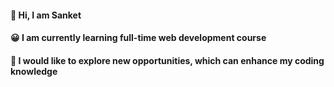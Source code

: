 #### 👋 Hi, I am Sanket
#### 😀 I am currently learning full-time web development course
#### 🤝 I would like to explore new opportunities, which can enhance my coding knowledge

<!--
**sanket-potdar563/sanket-potdar563** is a ✨ _special_ ✨ repository because its `README.md` (this file) appears on your GitHub profile.

Here are some ideas to get you started:

- 🔭 I’m currently working on ...
- 🌱 I’m currently learning ...
- 👯 I’m looking to collaborate on ...
- 🤔 I’m looking for help with ...
- 💬 Ask me about ...
- 📫 How to reach me: ...
- 😄 Pronouns: ...
- ⚡ Fun fact: ...
-->
